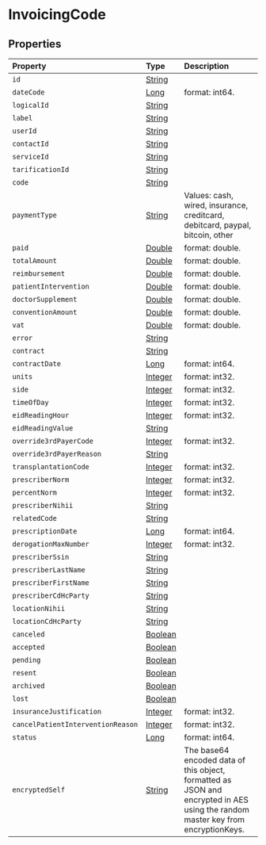 # InvoicingCode


## Properties

| Property | Type | Description |
| :--- | :--- | :--- |
| `id ` | [String](String) |   |
| `dateCode ` | [Long](Long) |  format: int64. |
| `logicalId ` | [String](String) |   |
| `label ` | [String](String) |   |
| `userId ` | [String](String) |   |
| `contactId ` | [String](String) |   |
| `serviceId ` | [String](String) |   |
| `tarificationId ` | [String](String) |   |
| `code ` | [String](String) |   |
| `paymentType ` | [String](String) |  Values: cash, wired, insurance, creditcard, debitcard, paypal, bitcoin, other |
| `paid ` | [Double](Double) |  format: double. |
| `totalAmount ` | [Double](Double) |  format: double. |
| `reimbursement ` | [Double](Double) |  format: double. |
| `patientIntervention ` | [Double](Double) |  format: double. |
| `doctorSupplement ` | [Double](Double) |  format: double. |
| `conventionAmount ` | [Double](Double) |  format: double. |
| `vat ` | [Double](Double) |  format: double. |
| `error ` | [String](String) |   |
| `contract ` | [String](String) |   |
| `contractDate ` | [Long](Long) |  format: int64. |
| `units ` | [Integer](Integer) |  format: int32. |
| `side ` | [Integer](Integer) |  format: int32. |
| `timeOfDay ` | [Integer](Integer) |  format: int32. |
| `eidReadingHour ` | [Integer](Integer) |  format: int32. |
| `eidReadingValue ` | [String](String) |   |
| `override3rdPayerCode ` | [Integer](Integer) |  format: int32. |
| `override3rdPayerReason ` | [String](String) |   |
| `transplantationCode ` | [Integer](Integer) |  format: int32. |
| `prescriberNorm ` | [Integer](Integer) |  format: int32. |
| `percentNorm ` | [Integer](Integer) |  format: int32. |
| `prescriberNihii ` | [String](String) |   |
| `relatedCode ` | [String](String) |   |
| `prescriptionDate ` | [Long](Long) |  format: int64. |
| `derogationMaxNumber ` | [Integer](Integer) |  format: int32. |
| `prescriberSsin ` | [String](String) |   |
| `prescriberLastName ` | [String](String) |   |
| `prescriberFirstName ` | [String](String) |   |
| `prescriberCdHcParty ` | [String](String) |   |
| `locationNihii ` | [String](String) |   |
| `locationCdHcParty ` | [String](String) |   |
| `canceled ` | [Boolean](Boolean) |   |
| `accepted ` | [Boolean](Boolean) |   |
| `pending ` | [Boolean](Boolean) |   |
| `resent ` | [Boolean](Boolean) |   |
| `archived ` | [Boolean](Boolean) |   |
| `lost ` | [Boolean](Boolean) |   |
| `insuranceJustification ` | [Integer](Integer) |  format: int32. |
| `cancelPatientInterventionReason ` | [Integer](Integer) |  format: int32. |
| `status ` | [Long](Long) |  format: int64. |
| `encryptedSelf ` | [String](String) | The base64 encoded data of this object, formatted as JSON and encrypted in AES using the random master key from encryptionKeys.  |
